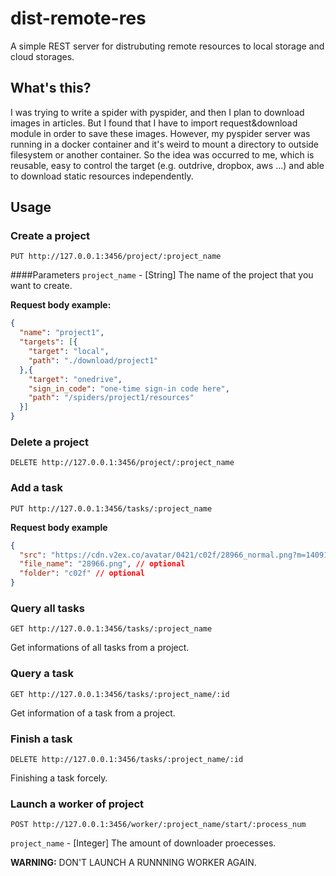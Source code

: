 # dist-remote-res

A simple REST server for distrubuting remote resources to local storage and cloud storages.

## What's this?

I was trying to write a spider with pyspider, and then I plan to download images in articles. But I found that I have to import request&download module in order to save these images. However, my pyspider server was running in a docker container and it's weird to mount a directory to outside filesystem or another container. So the idea was occurred to me, which is reusable, easy to control the target (e.g. outdrive, dropbox, aws ...) and able to download static resources independently.

## Usage

### Create a project

`PUT http://127.0.0.1:3456/project/:project_name`

####Parameters
`project_name` - [String]
The name of the project that you want to create.

**Request body example:**
```json
{
  "name": "project1",
  "targets": [{
    "target": "local",
    "path": "./download/project1"
  },{
    "target": "onedrive",
    "sign_in_code": "one-time sign-in code here",
    "path": "/spiders/project1/resources"
  }]
}
```

### Delete a project

`DELETE http://127.0.0.1:3456/project/:project_name`


### Add a task

`PUT http://127.0.0.1:3456/tasks/:project_name`

**Request body example**
```json
{
  "src": "https://cdn.v2ex.co/avatar/0421/c02f/28966_normal.png?m=1409153157",
  "file_name": "28966.png", // optional
  "folder": "c02f" // optional
}
```

### Query all tasks

`GET http://127.0.0.1:3456/tasks/:project_name`

Get informations of all tasks from a project.

### Query a task

`GET http://127.0.0.1:3456/tasks/:project_name/:id`

Get information of a task from a project.

### Finish a task

`DELETE http://127.0.0.1:3456/tasks/:project_name/:id`

Finishing a task forcely.

### Launch a worker of project

`POST http://127.0.0.1:3456/worker/:project_name/start/:process_num`

`project_name` - [Integer]
The amount of downloader proecesses.

**WARNING:** DON'T LAUNCH A RUNNNING WORKER AGAIN.